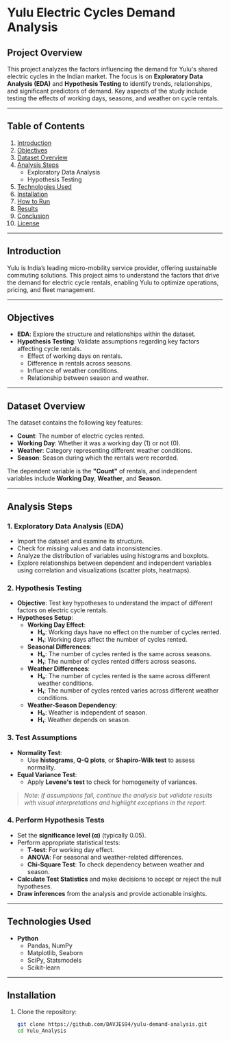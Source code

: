 # Yulu Electric Cycles Demand Analysis

## Project Overview  
This project analyzes the factors influencing the demand for Yulu's shared electric cycles in the Indian market. The focus is on **Exploratory Data Analysis (EDA)** and **Hypothesis Testing** to identify trends, relationships, and significant predictors of demand. Key aspects of the study include testing the effects of working days, seasons, and weather on cycle rentals. 

---

## Table of Contents  
1. [Introduction](#introduction)  
2. [Objectives](#objectives)  
3. [Dataset Overview](#dataset-overview)  
4. [Analysis Steps](#analysis-steps)  
   - Exploratory Data Analysis  
   - Hypothesis Testing  
5. [Technologies Used](#technologies-used)  
6. [Installation](#installation)  
7. [How to Run](#how-to-run)  
8. [Results](#results)  
9. [Conclusion](#conclusion)  
10. [License](#license)  

---

## Introduction  
Yulu is India’s leading micro-mobility service provider, offering sustainable commuting solutions. This project aims to understand the factors that drive the demand for electric cycle rentals, enabling Yulu to optimize operations, pricing, and fleet management.  

---

## Objectives  
- **EDA**: Explore the structure and relationships within the dataset.  
- **Hypothesis Testing**: Validate assumptions regarding key factors affecting cycle rentals.  
  - Effect of working days on rentals.  
  - Difference in rentals across seasons.  
  - Influence of weather conditions.  
  - Relationship between season and weather.  

---

## Dataset Overview  
The dataset contains the following key features:  
- **Count**: The number of electric cycles rented.  
- **Working Day**: Whether it was a working day (1) or not (0).  
- **Weather**: Category representing different weather conditions.  
- **Season**: Season during which the rentals were recorded.  

The dependent variable is the **"Count"** of rentals, and independent variables include **Working Day**, **Weather**, and **Season**.  

---

## Analysis Steps  

### 1. Exploratory Data Analysis (EDA)  
- Import the dataset and examine its structure.  
- Check for missing values and data inconsistencies.  
- Analyze the distribution of variables using histograms and boxplots.  
- Explore relationships between dependent and independent variables using correlation and visualizations (scatter plots, heatmaps).  

### 2. Hypothesis Testing  
- **Objective**: Test key hypotheses to understand the impact of different factors on electric cycle rentals.  
- **Hypotheses Setup**:  
  - **Working Day Effect**:  
    - **H₀**: Working days have no effect on the number of cycles rented.  
    - **H₁**: Working days affect the number of cycles rented.  
  - **Seasonal Differences**:  
    - **H₀**: The number of cycles rented is the same across seasons.  
    - **H₁**: The number of cycles rented differs across seasons.  
  - **Weather Differences**:  
    - **H₀**: The number of cycles rented is the same across different weather conditions.  
    - **H₁**: The number of cycles rented varies across different weather conditions.  
  - **Weather-Season Dependency**:  
    - **H₀**: Weather is independent of season.  
    - **H₁**: Weather depends on season.  

### 3. Test Assumptions  
- **Normality Test**:  
  - Use **histograms**, **Q-Q plots**, or **Shapiro-Wilk test** to assess normality.  
- **Equal Variance Test**:  
  - Apply **Levene's test** to check for homogeneity of variances.  

> _Note: If assumptions fail, continue the analysis but validate results with visual interpretations and highlight exceptions in the report._  

### 4. Perform Hypothesis Tests  
- Set the **significance level (α)** (typically 0.05).  
- Perform appropriate statistical tests:  
  - **T-test**: For working day effect.  
  - **ANOVA**: For seasonal and weather-related differences.  
  - **Chi-Square Test**: To check dependency between weather and season.  
- **Calculate Test Statistics** and make decisions to accept or reject the null hypotheses.  
- **Draw inferences** from the analysis and provide actionable insights.  

---

## Technologies Used  
- **Python**  
  - Pandas, NumPy  
  - Matplotlib, Seaborn  
  - SciPy, Statsmodels  
  - Scikit-learn  

---

## Installation  
1. Clone the repository:  
   ```bash
   git clone https://github.com/DAVJES94/yulu-demand-analysis.git
   cd Yulu_Analysis
